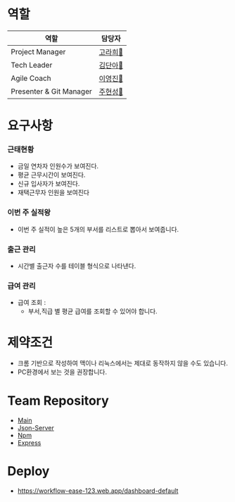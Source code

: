 # 역할

| 역할                | 담당자     |
|---------------------|------------|
| Project Manager | [고라희🥐](https://github.com/raheego)   |
| Tech Leader        | [김단아🍜](https://github.com/dana096)  |
| Agile Coach	 | [이영진🍕](https://github.com/yjinlee99)     |
| Presenter & Git Manager | [주현성🍤](https://github.com/hyunsungJoo) |

# 요구사항

### 근태현황
- 금일 연차자 인원수가 보여진다.
- 평균 근무시간이 보여진다.
- 신규 입사자가 보여진다. 
- 재택근무자 인원을 보여진다

### 이번 주 실적왕
 - 이번 주 실적이 높은 5개의 부서를 리스트로 뽑아서 보여줍니다.
 
### 출근 관리
- 시간별 출근자 수를 테이블 형식으로 나타낸다.

### 급여 관리
- 급여 조회 :
    - 부서,직급 별 평균 급여를 조회할 수 있어야 합니다.

# 제약조건
- 크롬 기반으로 작성하여 맥이나 리눅스에서는 제대로 동작하지 않을 수도 있습니다.
- PC환경에서 보는 것을 권장합니다.

# Team Repository
- [Main](https://github.com/Workflow-Ease/HRIS-main)
- [Json-Server](https://github.com/Workflow-Ease/HRIS-json-server)
- [Npm](https://github.com/Workflow-Ease/HRIS-npm)
- [Express](https://github.com/Workflow-Ease/HRIS-express)

# Deploy
- https://workflow-ease-123.web.app/dashboard-default
